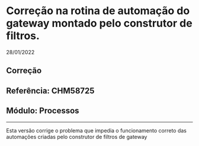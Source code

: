 # Correção na rotina de automação do gateway montado pelo construtor de filtros.
28/01/2022
## Correção
## Referência: CHM58725
## Módulo: Processos
***

Esta versão corrige o problema que impedia o funcionamento correto das automações criadas pelo construtor de filtros de gateway